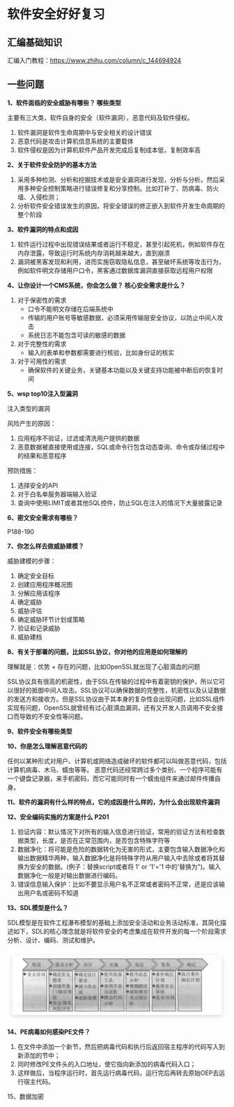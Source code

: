 # 软件安全好好复习

## 汇编基础知识

汇编入门教程：https://www.zhihu.com/column/c_144694924

## 一些问题


**1、软件面临的安全威胁有哪些？ 哪些类型**

主要有三大类，软件自身的安全（软件漏洞），恶意代码及软件侵权。

1. 软件漏洞是软件生命周期中与安全相关的设计错误
2. 恶意代码是攻击计算机信息系统的主要载体
3. 软件侵权是因为计算机软件产品开发完成后复制成本低，复制效率高

**2、关于软件安全防护的基本方法**

1. 采用多种检测、分析和挖掘技术或是安全漏洞进行发现，分析与分析。然后采用多种安全控制策略进行错误修复和分享控制。比如打补丁、防病毒、防火墙、入侵检测；
2. 分析软件安全错误发生的原因，将安全错误的修正嵌入到软件开发生命周期的整个阶段

**3、软件漏洞的特点和成因**

1. 软件运行过程中出现错误结果或者运行不稳定，甚至引起死机，例如软件存在内存泄露，导致运行时系统内存消耗越来越大，直到崩溃
2. 漏洞被黑客发现和利用，进而实施窃取隐私信息，甚至破坏系统等攻击行为，例如软件明文存储用户口令，黑客通过数据库漏洞直接获取远程用户权限

**4、让你设计一个CMS系统，你会怎么做？ 核心安全需求是什么？**


1. 对于保密性的需求
   - 口令不能明文存储在后端系统中
   - 传输的用户账号等敏感数据，必须采用传输层安全协议，以防止中间人攻击
   - 系统日志不能包含可读的敏感的数据
2. 对于完整性的需求
   - 输入的表单和参数都需要进行核验，比如身份证的核实
3. 对于可用性的需求
   - 确保软件的关键业务，关键基本功能以及关键支持功能被中断后的恢复时间


**5、wsp top10注入型漏洞**

注入类型的漏洞

风险产生的原因：
1. 应用程序不验证，过滤或清洗用户提供的数据
2. 恶意数据被直接使用或连接，SQL或命令行包含动态查询、命令或存储过程中的结果和恶意程序

预防措施：
1. 选择安全的API
2. 对于白名单服务器端输入验证
3. 查询中使用LIMIT或者其他SQL控件，防止SQL在注入的情况下大量披露记录


**6、密文安全需求有哪些？**



P188-190


**7、你怎么样去做威胁建模？**

威胁建模的步骤：
1. 确定安全目标
2. 创建应用程序概况图
3. 分解应用该程序
4. 确定威胁
5. 威胁评估
6. 确定威胁环节计划或策略
7. 验证和记录威胁
8. 威胁建档

**8、有关于部署的问题，比如SSL协议，你对他的应用是如何理解的**

理解就是：优势 + 存在的问题，比如OpenSSL就出现了心脏滴血的问题

SSL协议具有很高的机密性，由于SSL在传输的过程中有着密钥的保护，所以它可以很好的抵御中间人攻击。SSL协议可以确保数据的完整性，机密性以及认证数据的发送方和接收方。但是SSL协议由于其本身的复杂性会出现问题，比如SSL组件实现有问题，OpenSSL就曾经有过心脏滴血漏洞，还有又开发人员调用不安全接口而导致的不安全性等问题。


**9、软件安全有哪些类型**



**10、你是怎么理解恶意代码的**

任何以某种形式对用户、计算机或网络造成破坏的软件都可以叫做恶意代码，包括计算机病毒、木马、蠕虫等等。 恶意代码还经常跨过多个类别，一个程序可能有一个键盘记录器，来手机密码，而它可能同时有一个蠕虫组件来通过邮件传播自身。

**11、软件的漏洞有什么样的特点，它的成因是什么样的，为什么会出现软件漏洞**



**12、安全编码实施的方案是什么 P201**

1. 验证内容：默认情况下对所有的输入信息进行验证，常用的验证方法有检查数据类型，长度，是否在正常范围内，是否包含特殊字符等
2. 数据净化：将可能是危险的数据转化为无害的形式，主要包含输入数据净化和输出数据精华两种，输入数据净化是将特殊字符从用户输入中去除或者将其替换为安全的数据。(例子：替换script或者将 1' or '1'='1 中的'替换为")。输入数据净化一般是对输出数据进行编码。
3. 错误信息输入保护：比如不要显示用户名不正常或者密码不正常，还是应该输出用户名或密码不知道

**13、SDL模型是什么？**

SDL模型是在软件工程瀑布模型的基础上添加安全活动和业务活动标准，其简化描述如下，SDL的核心理念就是将软件安全的考虑集成在软件开发的每一个阶段需求分析、设计、编码、测试和维护。

![图 1](images/8f3ece59055e2ed992a09a2506e0d2979ef3aac1ad02472d0017be0b83227971.png)  


**14、PE病毒如何感染PE文件？**

1. 在文件中添加一个新节，然后把病毒代码和执行后返回宿主程序的代码写入到新添加的节中；
2. 同时修改PE文件头的入口地址，使它指向新添加的病毒代码入口；
3. 这样做后，当程序运行时，首先运行病毒代码，运行完后再转去原始OEP去运行宿主代码。


15、数据加密





